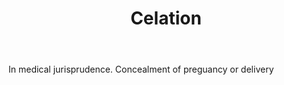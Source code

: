 ---
title: Celation
letter: C
permalink: "/definitions/bld-celation.html"
body: In medical jurisprudence. Concealment of preguancy or delivery
published_at: '2018-07-07'
source: Black's Law Dictionary 2nd Ed (1910)
layout: post
---